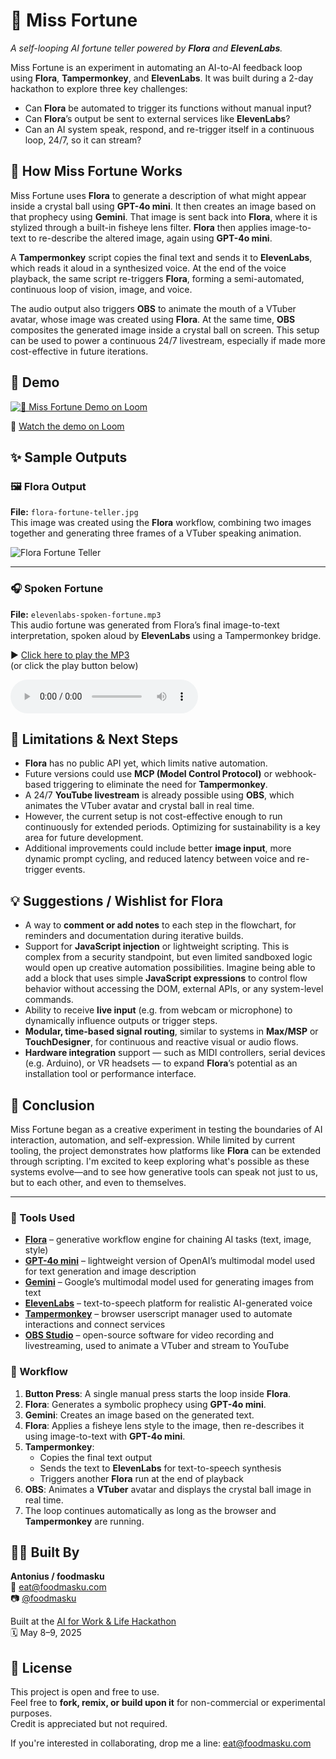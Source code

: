 # 🔮 Miss Fortune  
_A self-looping AI fortune teller powered by **Flora** and **ElevenLabs**._

Miss Fortune is an experiment in automating an AI-to-AI feedback loop using **Flora**, **Tampermonkey**, and **ElevenLabs**. It was built during a 2-day hackathon to explore three key challenges:

- Can **Flora** be automated to trigger its functions without manual input?  
- Can **Flora**’s output be sent to external services like **ElevenLabs**?  
- Can an AI system speak, respond, and re-trigger itself in a continuous loop, 24/7, so it can stream?

## 🧠 How Miss Fortune Works

Miss Fortune uses **Flora** to generate a description of what might appear inside a crystal ball using **GPT-4o mini**. It then creates an image based on that prophecy using **Gemini**. That image is sent back into **Flora**, where it is stylized through a built-in fisheye lens filter. **Flora** then applies image-to-text to re-describe the altered image, again using **GPT-4o mini**.

A **Tampermonkey** script copies the final text and sends it to **ElevenLabs**, which reads it aloud in a synthesized voice. At the end of the voice playback, the same script re-triggers **Flora**, forming a semi-automated, continuous loop of vision, image, and voice.

The audio output also triggers **OBS** to animate the mouth of a VTuber avatar, whose image was created using **Flora**. At the same time, **OBS** composites the generated image inside a crystal ball on screen. This setup can be used to power a continuous 24/7 livestream, especially if made more cost-effective in future iterations.

## 📸 Demo

[![🔮 Miss Fortune Demo on Loom](https://cdn.loom.com/sessions/thumbnails/1ed8e2ad28294796afe5a8c6c5df33c5-fd5bc7eff4fae4cc-full-play.gif)](https://www.loom.com/share/1ed8e2ad28294796afe5a8c6c5df33c5)

🎥 [Watch the demo on Loom](https://www.loom.com/share/1ed8e2ad28294796afe5a8c6c5df33c5)

## ✨ Sample Outputs

### 🖼️ Flora Output
**File:** `flora-fortune-teller.jpg`  
This image was created using the **Flora** workflow, combining two images together and generating three frames of a VTuber speaking animation.

![Flora Fortune Teller](../samples/flora-fortune-teller.jpeg)

---

### 🎧 Spoken Fortune  
**File:** `elevenlabs-spoken-fortune.mp3`  
This audio fortune was generated from Flora’s final image-to-text interpretation, spoken aloud by **ElevenLabs** using a Tampermonkey bridge.

▶️ [Click here to play the MP3](../samples/elevenlabs-spoken-fortune.mp3)  
(or click the play button below)

<audio controls>
  <source src="../samples/elevenlabs-spoken-fortune.mp3" type="audio/mpeg">
  Your browser does not support the audio tag.
</audio>



## 🧩 Limitations & Next Steps

- **Flora** has no public API yet, which limits native automation.
- Future versions could use **MCP (Model Control Protocol)** or webhook-based triggering to eliminate the need for **Tampermonkey**.
- A 24/7 **YouTube livestream** is already possible using **OBS**, which animates the VTuber avatar and crystal ball in real time.
- However, the current setup is not cost-effective enough to run continuously for extended periods. Optimizing for sustainability is a key area for future development.
- Additional improvements could include better **image input**, more dynamic prompt cycling, and reduced latency between voice and re-trigger events.

## 💡 Suggestions / Wishlist for Flora

- A way to **comment or add notes** to each step in the flowchart, for reminders and documentation during iterative builds.
- Support for **JavaScript injection** or lightweight scripting. This is complex from a security standpoint, but even limited sandboxed logic would open up creative automation possibilities. Imagine being able to add a block that uses simple **JavaScript expressions** to control flow behavior without accessing the DOM, external APIs, or any system-level commands.
- Ability to receive **live input** (e.g. from webcam or microphone) to dynamically influence outputs or trigger steps.
- **Modular, time-based signal routing**, similar to systems in **Max/MSP** or **TouchDesigner**, for continuous and reactive visual or audio flows.
- **Hardware integration** support — such as MIDI controllers, serial devices (e.g. Arduino), or VR headsets — to expand **Flora**’s potential as an installation tool or performance interface.

## 🧶 Conclusion

Miss Fortune began as a creative experiment in testing the boundaries of AI interaction, automation, and self-expression. While limited by current tooling, the project demonstrates how platforms like **Flora** can be extended through scripting. I'm excited to keep exploring what's possible as these systems evolve—and to see how generative tools can speak not just to us, but to each other, and even to themselves.

---

### 🧰 Tools Used

- [**Flora**](https://florafauna.ai) – generative workflow engine for chaining AI tasks (text, image, style)
- [**GPT-4o mini**](https://openai.com/index/gpt-4o/) – lightweight version of OpenAI’s multimodal model used for text generation and image description
- [**Gemini**](https://deepmind.google/technologies/gemini/) – Google’s multimodal model used for generating images from text
- [**ElevenLabs**](https://www.elevenlabs.io/) – text-to-speech platform for realistic AI-generated voice
- [**Tampermonkey**](https://www.tampermonkey.net/) – browser userscript manager used to automate interactions and connect services
- [**OBS Studio**](https://obsproject.com/) – open-source software for video recording and livestreaming, used to animate a VTuber and stream to YouTube

### 🧾 Workflow

1. **Button Press**: A single manual press starts the loop inside **Flora**.
2. **Flora**: Generates a symbolic prophecy using **GPT-4o mini**.
3. **Gemini**: Creates an image based on the generated text.
4. **Flora**: Applies a fisheye lens style to the image, then re-describes it using image-to-text with **GPT-4o mini**.
5. **Tampermonkey**:  
   - Copies the final text output  
   - Sends the text to **ElevenLabs** for text-to-speech synthesis  
   - Triggers another **Flora** run at the end of playback
6. **OBS**: Animates a **VTuber** avatar and displays the crystal ball image in real time.
7. The loop continues automatically as long as the browser and **Tampermonkey** are running.

## 🧑‍💻 Built By

**Antonius / foodmasku**  
📧 eat@foodmasku.com  
📷 [@foodmasku](https://instagram.com/foodmasku)

Built at the [AI for Work & Life Hackathon](https://lu.ma/worklifeAI?tk=rhgw)  
🗓️ May 8–9, 2025

## 📄 License

This project is open and free to use.  
Feel free to **fork, remix, or build upon it** for non-commercial or experimental purposes.  
Credit is appreciated but not required.

If you're interested in collaborating, drop me a line: eat@foodmasku.com

